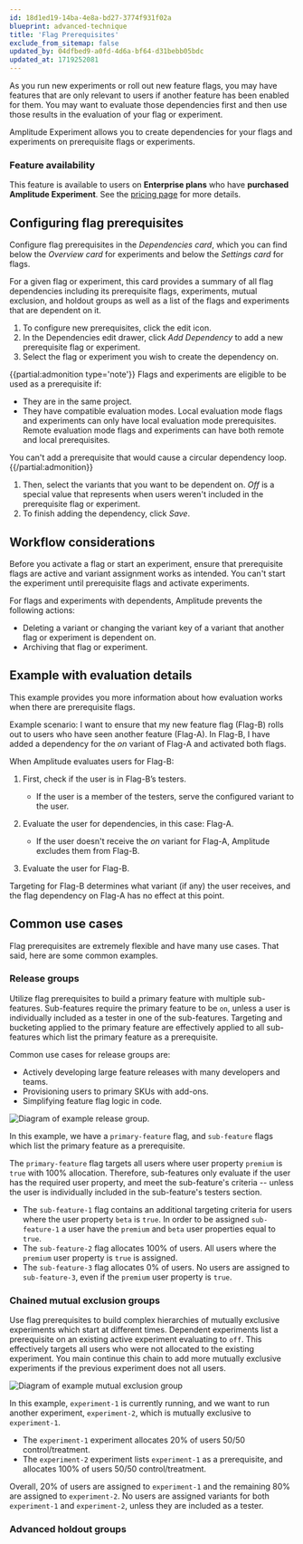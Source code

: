 ```yaml
---
id: 18d1ed19-14ba-4e8a-bd27-3774f931f02a
blueprint: advanced-technique
title: 'Flag Prerequisites'
exclude_from_sitemap: false
updated_by: 04dfbed9-a0fd-4d6a-bf64-d31bebb05bdc
updated_at: 1719252081
---
```

As you run new experiments or roll out new feature flags, you may have features that are only relevant to users if another feature has been enabled for them. You may want to evaluate those dependencies first and then use those results in the evaluation of your flag or experiment.

Amplitude Experiment allows you to create dependencies for your flags and experiments on prerequisite flags or experiments.

### Feature availability

This feature is available to users on **Enterprise plans** who have **purchased Amplitude Experiment**. See the [pricing page](https://amplitude.com/pricing) for more details.

## Configuring flag prerequisites

Configure flag prerequisites in the _Dependencies card_, which you can find below the _Overview card_ for experiments and below the _Settings card_ for flags.

For a given flag or experiment, this card provides a summary of all flag dependencies including its prerequisite flags, experiments, mutual exclusion, and holdout groups as well as a list of the flags and experiments that are dependent on it.

1. To configure new prerequisites, click the edit icon.
2. In the Dependencies edit drawer, click _Add Dependency_ to add a new prerequisite flag or experiment.
3. Select the flag or experiment you wish to create the dependency on.

{{partial:admonition type='note'}}
Flags and experiments are eligible to be used as a prerequisite if:

- They are in the same project.
- They have compatible evaluation modes. Local evaluation mode flags and experiments can only have local evaluation mode prerequisites. Remote evaluation mode flags and experiments can have both remote and local prerequisites.

You can't add a prerequisite that would cause a circular dependency loop.
{{/partial:admonition}}

1. Then, select the variants that you want to be dependent on. _Off_ is a special value that represents when users weren't included in the prerequisite flag or experiment.
2. To finish adding the dependency, click _Save_.

## Workflow considerations

Before you activate a flag or start an experiment, ensure that prerequisite flags are active and variant assignment works as intended. You can't start the experiment until prerequisite flags and activate experiments.

For flags and experiments with dependents, Amplitude prevents the following actions:

- Deleting a variant or changing the variant key of a variant that another flag or experiment is dependent on.
- Archiving that flag or experiment.

## Example with evaluation details

This example provides you more information about how evaluation works when there are prerequisite flags.

Example scenario: I want to ensure that my new feature flag (Flag-B) rolls out to users who have seen another feature (Flag-A). In Flag-B, I have added a dependency for the _on_ variant of Flag-A and activated both flags.

When Amplitude evaluates users for Flag-B:

1. First, check if the user is in Flag-B’s testers.

   - If the user is a member of the testers, serve the configured variant to the user.
 
2. Evaluate the user for dependencies, in this case: Flag-A. 

   - If the user doesn't receive the _on_ variant for Flag-A, Amplitude excludes them from Flag-B.

3. Evaluate the user for Flag-B.

Targeting for Flag-B determines what variant (if any) the user receives, and the flag dependency on Flag-A has no effect at this point.

## Common use cases

Flag prerequisites are extremely flexible and have many use cases. That said, here are some common examples.

### Release groups

Utilize flag prerequisites to build a primary feature with multiple sub-features. Sub-features require the primary feature to be `on`, unless a user is individually included as a tester in one of the sub-features. Targeting and bucketing applied to the primary feature are effectively applied to all sub-features which list the primary feature as a prerequisite.

Common use cases for release groups are:

- Actively developing large feature releases with many developers and teams.
- Provisioning users to primary SKUs with add-ons.
- Simplifying feature flag logic in code.

![Diagram of example release group.](/docs/output/img/experiment/release-group.drawio.svg)

In this example, we have a `primary-feature` flag, and `sub-feature` flags which list the primary feature as a prerequisite.

The `primary-feature` flag targets all users where user property `premium` is `true` with 100% allocation. Therefore, sub-features only evaluate if the user has the required user property, and meet the sub-feature's criteria -- unless the user is individually included in the sub-feature's testers section.

- The `sub-feature-1` flag contains an additional targeting criteria for users where the user property `beta` is `true`. In order to be assigned `sub-feature-1` a user have the `premium` and `beta` user properties equal to `true`.
- The `sub-feature-2` flag allocates 100% of users. All users where the `premium` user property is `true` is assigned.
- The `sub-feature-3` flag allocates 0% of users. No users are assigned to `sub-feature-3`, even if the `premium` user property is `true`.

### Chained mutual exclusion groups

Use flag prerequisites to build complex hierarchies of mutually exclusive experiments which start at different times. Dependent experiments list a prerequisite on an existing active experiment evaluating to `off`. This effectively targets all users who were not allocated to the existing experiment. You main continue this chain to add more mutually exclusive experiments if the previous experiment does not all users.

![Diagram of example mutual exclusion group](/docs/output/img/experiment/advanced-mutex-group.drawio.svg)

In this example, `experiment-1` is currently running, and we want to run another experiment, `experiment-2`, which is mutually exclusive to `experiment-1`.

- The `experiment-1` experiment allocates 20% of users 50/50 control/treatment.
- The `experiment-2` experiment lists `experiment-1` as a prerequisite, and allocates 100% of users 50/50 control/treatment.

Overall, 20% of users are assigned to `experiment-1` and the remaining 80% are assigned to `experiment-2`. No users are assigned variants for both `experiment-1` and `experiment-2`, unless they are included as a tester.

### Advanced holdout groups
